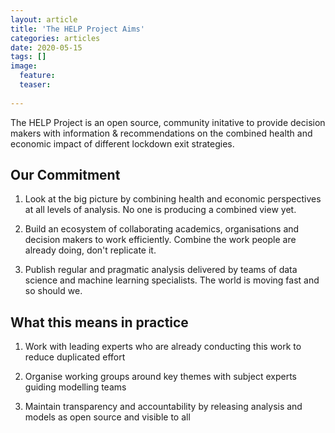 ```yaml
---
layout: article
title: 'The HELP Project Aims'
categories: articles
date: 2020-05-15
tags: []
image:
  feature: 
  teaser: 
  
---
```


The HELP Project is an open source, community initative to provide decision makers with information & recommendations on the combined health and economic impact of different lockdown exit strategies.

## Our Commitment

1. Look at the big picture by combining health and economic perspectives at all levels of analysis. No one is producing a combined view yet.

2. Build an ecosystem of collaborating academics, organisations and decision makers to work efficiently. Combine the work people are already doing, don't replicate it. 

3. Publish regular and pragmatic analysis delivered by teams of data science and machine learning specialists. The world is moving fast and so should we.



## What this means in practice

1. Work with leading experts who are already conducting this work to reduce duplicated effort

2. Organise working groups around key themes with subject experts guiding modelling teams 

3. Maintain transparency and accountability by releasing analysis and models as open source and visible to all
